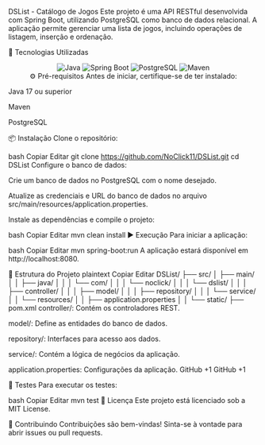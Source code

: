 DSList - Catálogo de Jogos
Este projeto é uma API RESTful desenvolvida com Spring Boot, utilizando PostgreSQL como banco de dados relacional. A aplicação permite gerenciar uma lista de jogos, incluindo operações de listagem, inserção e ordenação.

🚀 Tecnologias Utilizadas
<p align="center"> <img src="https://img.shields.io/badge/Java-ED8B00?style=for-the-badge&logo=java&logoColor=white" alt="Java" /> <img src="https://img.shields.io/badge/Spring_Boot-6DB33F?style=for-the-badge&logo=spring-boot&logoColor=white" alt="Spring Boot" /> <img src="https://img.shields.io/badge/PostgreSQL-4169E1?style=for-the-badge&logo=postgresql&logoColor=white" alt="PostgreSQL" /> <img src="https://img.shields.io/badge/Maven-C71A36?style=for-the-badge&logo=apache-maven&logoColor=white" alt="Maven" /> <br>
⚙️ Pré-requisitos
Antes de iniciar, certifique-se de ter instalado:

Java 17 ou superior

Maven

PostgreSQL

📦 Instalação
Clone o repositório:

bash
Copiar
Editar
git clone https://github.com/NoClick11/DSList.git
cd DSList
Configure o banco de dados:

Crie um banco de dados no PostgreSQL com o nome desejado.

Atualize as credenciais e URL do banco de dados no arquivo src/main/resources/application.properties.

Instale as dependências e compile o projeto:

bash
Copiar
Editar
mvn clean install
▶️ Execução
Para iniciar a aplicação:

bash
Copiar
Editar
mvn spring-boot:run
A aplicação estará disponível em http://localhost:8080.

📁 Estrutura do Projeto
plaintext
Copiar
Editar
DSList/
├── src/
│   ├── main/
│   │   ├── java/
│   │   │   └── com/
│   │   │       └── noclick/
│   │   │           └── dslist/
│   │   │               ├── controller/
│   │   │               ├── model/
│   │   │               ├── repository/
│   │   │               └── service/
│   │   └── resources/
│   │       ├── application.properties
│   │       └── static/
├── pom.xml
controller/: Contém os controladores REST.

model/: Define as entidades do banco de dados.

repository/: Interfaces para acesso aos dados.

service/: Contém a lógica de negócios da aplicação.

application.properties: Configurações da aplicação.
GitHub
+1
GitHub
+1

🧪 Testes
Para executar os testes:

bash
Copiar
Editar
mvn test
📄 Licença
Este projeto está licenciado sob a MIT License.

🤝 Contribuindo
Contribuições são bem-vindas! Sinta-se à vontade para abrir issues ou pull requests.
